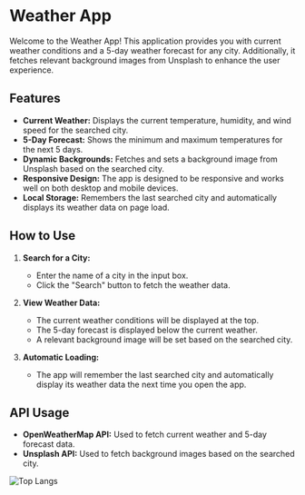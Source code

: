 # Weather App

Welcome to the Weather App! This application provides you with current weather conditions and a 5-day weather forecast for any city. Additionally, it fetches relevant background images from Unsplash to enhance the user experience.

## Features

- **Current Weather:** Displays the current temperature, humidity, and wind speed for the searched city.
- **5-Day Forecast:** Shows the minimum and maximum temperatures for the next 5 days.
- **Dynamic Backgrounds:** Fetches and sets a background image from Unsplash based on the searched city.
- **Responsive Design:** The app is designed to be responsive and works well on both desktop and mobile devices.
- **Local Storage:** Remembers the last searched city and automatically displays its weather data on page load.

## How to Use

1. **Search for a City:**
   - Enter the name of a city in the input box.
   - Click the "Search" button to fetch the weather data.

2. **View Weather Data:**
   - The current weather conditions will be displayed at the top.
   - The 5-day forecast is displayed below the current weather.
   - A relevant background image will be set based on the searched city.

3. **Automatic Loading:**
   - The app will remember the last searched city and automatically display its weather data the next time you open the app.

## API Usage

- **OpenWeatherMap API:** Used to fetch current weather and 5-day forecast data.
- **Unsplash API:** Used to fetch background images based on the searched city.

![Top Langs](https://github-readme-stats.vercel.app/api/top-langs/?username=GiovanniTY&hide=other&langs_count=10&layout=compact&exclude_repo=my-awesome-project)
